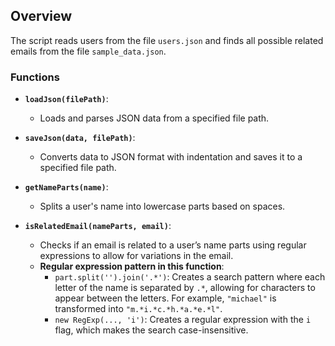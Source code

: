 ## Overview

The script reads users from the file `users.json` and finds all possible related emails from the file `sample_data.json`.

### Functions

- **`loadJson(filePath)`**: 
  - Loads and parses JSON data from a specified file path.

- **`saveJson(data, filePath)`**: 
  - Converts data to JSON format with indentation and saves it to a specified file path.

- **`getNameParts(name)`**: 
  - Splits a user's name into lowercase parts based on spaces.

- **`isRelatedEmail(nameParts, email)`**: 
  - Checks if an email is related to a user’s name parts using regular expressions to allow for variations in the email.
  - **Regular expression pattern in this function**:
    - `part.split('').join('.*')`: Creates a search pattern where each letter of the name is separated by `.*`, allowing for characters to appear between the letters. For example, `"michael"` is transformed into `"m.*i.*c.*h.*a.*e.*l"`.
    - `new RegExp(..., 'i')`: Creates a regular expression with the `i` flag, which makes the search case-insensitive.
